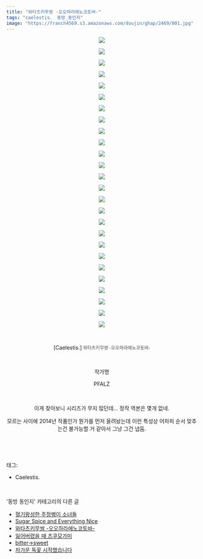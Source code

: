 ```yaml
---
title: "와타츠키무쌍 -오오하라에노코토바-"
tags: "caelestis． 동방_동인지"
image: "https://franch4569.s3.amazonaws.com/doujin/ghap/2469/001.jpg"
---
```

<div class="article">
<p style="text-align: center; clear: none; float: none;"><img src="{{ site.imgserver2 }}/ghap/2469/001.jpg"/></p>
<p style="text-align: center; clear: none; float: none;"><img src="{{ site.imgserver2 }}/ghap/2469/002.jpg"/></p>
<p style="text-align: center; clear: none; float: none;"><img src="{{ site.imgserver2 }}/ghap/2469/003.jpg"/></p>
<p style="text-align: center; clear: none; float: none;"><img src="{{ site.imgserver2 }}/ghap/2469/004.jpg"/></p>
<p style="text-align: center; clear: none; float: none;"><img src="{{ site.imgserver2 }}/ghap/2469/005.jpg"/></p>
<p style="text-align: center; clear: none; float: none;"><img src="{{ site.imgserver2 }}/ghap/2469/006.jpg"/></p>
<p style="text-align: center; clear: none; float: none;"><img src="{{ site.imgserver2 }}/ghap/2469/007.jpg"/></p>
<p style="text-align: center; clear: none; float: none;"><img src="{{ site.imgserver2 }}/ghap/2469/008.jpg"/></p>
<p style="text-align: center; clear: none; float: none;"><img src="{{ site.imgserver2 }}/ghap/2469/009.jpg"/></p>
<p style="text-align: center; clear: none; float: none;"><img src="{{ site.imgserver2 }}/ghap/2469/010.jpg"/></p>
<p style="text-align: center; clear: none; float: none;"><img src="{{ site.imgserver2 }}/ghap/2469/011.jpg"/></p>
<p style="text-align: center; clear: none; float: none;"><img src="{{ site.imgserver2 }}/ghap/2469/012.jpg"/></p>
<p style="text-align: center; clear: none; float: none;"><img src="{{ site.imgserver2 }}/ghap/2469/013.jpg"/></p>
<p style="text-align: center; clear: none; float: none;"><img src="{{ site.imgserver2 }}/ghap/2469/014.jpg"/></p>
<p style="text-align: center; clear: none; float: none;"><img src="{{ site.imgserver2 }}/ghap/2469/015.jpg"/></p>
<p style="text-align: center; clear: none; float: none;"><img src="{{ site.imgserver2 }}/ghap/2469/016.jpg"/></p>
<p style="text-align: center; clear: none; float: none;"><img src="{{ site.imgserver2 }}/ghap/2469/017.jpg"/></p>
<p style="text-align: center; clear: none; float: none;"><img src="{{ site.imgserver2 }}/ghap/2469/018.jpg"/></p>
<p style="text-align: center; clear: none; float: none;"><img src="{{ site.imgserver2 }}/ghap/2469/019.jpg"/></p>
<p style="text-align: center; clear: none; float: none;"><img src="{{ site.imgserver2 }}/ghap/2469/020.jpg"/></p>
<p style="text-align: center; clear: none; float: none;"><img src="{{ site.imgserver2 }}/ghap/2469/021.jpg"/></p>
<p style="text-align: center; clear: none; float: none;"><img src="{{ site.imgserver2 }}/ghap/2469/022.jpg"/></p>
<p style="text-align: center; clear: none; float: none;"><img src="{{ site.imgserver2 }}/ghap/2469/023.jpg"/></p>
<p style="text-align: center; clear: none; float: none;"><img src="{{ site.imgserver2 }}/ghap/2469/024.jpg"/></p>
<p style="text-align: center; clear: none; float: none;"><img src="{{ site.imgserver2 }}/ghap/2469/025.jpg"/></p>
<p style="text-align: center; clear: none; float: none;"><img src="{{ site.imgserver2 }}/ghap/2469/026.jpg"/></p>
<p style="text-align: center; clear: none; float: none;"><br/></p>
<p style="text-align: center; clear: none; float: none;">[Caelestis.]<font color="#464646" face="돋움, dotum, verdana, sans-serif"><span style="font-size: 12px;"><b> </b>와타츠키무쌍 -오오하라에노코토바-</span></font></p>
<p style="text-align: center; clear: none; float: none;"><br/></p>
<p style="text-align: center; clear: none; float: none;">작가명</p>
<p style="text-align: center; clear: none; float: none;">PFALZ</p>
<p style="text-align: center; clear: none; float: none;"><br/></p>
<p style="text-align: center; clear: none; float: none;">이게 찾아보니 시리즈가 무지 많던데... 정작 역본은 몇개 없네.</p>
<p style="text-align: center; clear: none; float: none;">모르는 사이에 2014년 작품인가 뭔가를 먼저 올려놨는데 이런 특성상 어차피 순서 맞추는건 불가능할 거 같아서 그냥 그건 냅둠.</p>
<p><br/></p>
</div><br/>
<div class="tagTrail">
<p>태그: </p>
<ul>
<li>Caelestis.</li>
</ul>
</div><br/>
<div class="another">
<p>'동방 동인지' 카테고리의 다른 글</p>
<ul>
<li><a href="/ghap_2471">혈기왕성한 주정뱅이 소녀들</a></li>
<li><a href="/ghap_2470">Sugar Spice and Everything Nice</a></li>
<li><a href="/ghap_2469">와타츠키무쌍 -오오하라에노코토바-</a></li>
<li><a href="/ghap_2468">잃어버렸을 때 츠쿠모가미</a></li>
<li><a href="/ghap_2467">bitter→sweet</a></li>
<li><a href="/ghap_2464">차가운 독꽃 시작했습니다</a></li>
</ul>
</div><br/>
<div class="cb_module cb_fluid">
<div class="cb_wrt cb_profile">
</div><!-- commentList close -->
</div><br/>

